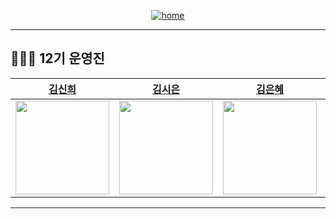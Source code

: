 <div align="center">

<a href="https://likelion-11th-skhu.github.io/">

![home](https://img.shields.io/badge/Home-LikeLion11th-orange)

</a>

</div>

---

## 👩🏻‍💻 12기 운영진

|          [김신희](https://github.com/shinheekim)          |          [김시은](https://github.com/kimsieun99)          |          [김은혜](https://github.com/gracekim527)          |          [백하윤](https://github.com/hayoon07)          |          [안준영](https://github.com/Junyeong-An)          |          [오동재](https://github.com/djdongjae)          |          [주영빈](https://github.com/Rommmu)          |
| :-------------------------------------------------------: | :-------------------------------------------------------: | :--------------------------------------------------------: | :-----------------------------------------------------: | :--------------------------------------------------------: | :------------------------------------------------------: | :---------------------------------------------------: |
| <img src="https://github.com/shinheekim.png" width="150"> | <img src="https://github.com/kimsieun99.png" width="150"> | <img src="https://github.com/gracekim527.png" width="150"> | <img src="https://github.com/hayoon07.png" width="150"> | <img src="https://github.com/Junyeong-An.png" width="150"> | <img src="https://github.com/djdongjae.png" width="150"> | <img src="https://github.com/Rommmu.png" width="150"> |

---
